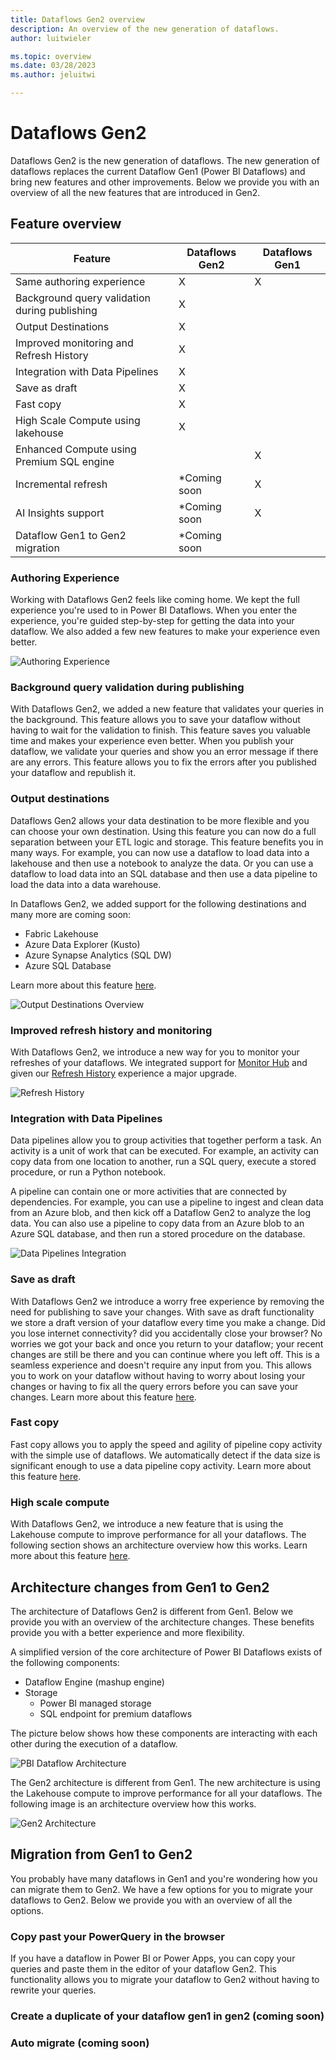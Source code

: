 ```yaml
---
title: Dataflows Gen2 overview
description: An overview of the new generation of dataflows.
author: luitwieler

ms.topic: overview
ms.date: 03/28/2023
ms.author: jeluitwi

---
```


# Dataflows Gen2

Dataflows Gen2 is the new generation of dataflows. The new generation of dataflows replaces the current Dataflow Gen1 (Power BI Dataflows) and bring new features and other improvements. Below we provide you with an overview of all the new features that are introduced in Gen2.

## Feature overview

| Feature |   Dataflows Gen2 |  Dataflows Gen1 |
|--------|---|---|
| Same authoring experience | X | X |
| Background query validation during publishing | X |  |
| Output Destinations  | X  |   |
| Improved monitoring and Refresh History       |  X |   |
| Integration with Data Pipelines     | X  |   |
| Save as draft       | X  |   |
| Fast copy       | X  |   |
| High Scale Compute using lakehouse     |  X |   |
| Enhanced Compute using Premium SQL engine |  |  X|
| Incremental refresh       | *Coming soon  | X  |
| AI Insights support | *Coming soon | X |
| Dataflow Gen1 to Gen2 migration | *Coming soon |  |

### Authoring Experience

Working with Dataflows Gen2 feels like coming home. We kept the full experience you're used to in Power BI Dataflows. When you enter the experience, you're guided step-by-step for getting the data into your dataflow. We also added a few new features to make your experience even better.

![Authoring Experience](./media/dataflowsgen2-overview/authoring-experience.png)

### Background query validation during publishing

With Dataflows Gen2, we added a new feature that validates your queries in the background. This feature allows you to save your dataflow without having to wait for the validation to finish. This feature saves you valuable time and makes your experience even better. When you publish your dataflow, we validate your queries and show you an error message if there are any errors. This feature allows you to fix the errors after you published your dataflow and republish it.

### Output destinations

Dataflows Gen2 allows your data destination to be more flexible and you can choose your own destination. Using this feature you can now do a full separation between your ETL logic and storage. This feature benefits you in many ways. For example, you can now use a dataflow to load data into a lakehouse and then use a notebook to analyze the data. Or you can use a dataflow to load data into an SQL database and then use a data pipeline to load the data into a data warehouse.

In Dataflows Gen2, we added support for the following destinations and many more are coming soon:

- Fabric Lakehouse
- Azure Data Explorer (Kusto)
- Azure Synapse Analytics (SQL DW)
- Azure SQL Database

Learn more about this feature [here](./docsforoutputdestination).

![Output Destinations Overview](./media/dataflowsgen2-overview/outputdestinations-overview.png)

### Improved refresh history and monitoring

With Dataflows Gen2, we introduce a new way for you to monitor your refreshes of your dataflows. We integrated support for [Monitor Hub](/monitorhuburl) and given our [Refresh History](./dataflows-refresh-history.md) experience a major upgrade.

![Refresh History](./media/dataflowsgen2-monitoring/refresh-details.png)

### Integration with Data Pipelines

Data pipelines allow you to group activities that together perform a task. An activity is a unit of work that can be executed. For example, an activity can copy data from one location to another, run a SQL query, execute a stored procedure, or run a Python notebook.

A pipeline can contain one or more activities that are connected by dependencies. For example, you can use a pipeline to ingest and clean data from an Azure blob, and then kick off a Dataflow Gen2 to analyze the log data. You can also use a pipeline to copy data from an Azure blob to an Azure SQL database, and then run a stored procedure on the database.

![Data Pipelines Integration](./media/dataflowsgen2-overview/datapipelines-integration.png)

### Save as draft

With Dataflows Gen2 we introduce a worry free experience by removing the need for publishing to save your changes. With save as draft functionality we store a draft version of your dataflow every time you make a change. Did you lose internet connectivity? did you accidentally close your browser? No worries we got your back and once you return to your dataflow; your recent changes are still be there and you can continue where you left off. This is a seamless experience and doesn't require any input from you. This allows you to work on your dataflow without having to worry about losing your changes or having to fix all the query errors before you can save your changes. Learn more about this feature [here](./dataflowsgen2-savedraft.md).

### Fast copy

Fast copy allows you to apply the speed and agility of pipeline copy activity with the simple use of dataflows. We automatically detect if the data size is significant enough to use a data pipeline copy activity. Learn more about this feature [here](./dataflowsgen2-fastcopy.md).

### High scale compute

With Dataflows Gen2, we introduce a new feature that is using the Lakehouse compute to improve performance for all your dataflows. The following section shows an architecture overview how this works. Learn more about this feature [here](./dataflowsgen2-highscalecompute.md).

## Architecture changes from Gen1 to Gen2

The architecture of Dataflows Gen2 is different from Gen1. Below we provide you with an overview of the architecture changes. These benefits provide you with a better experience and more flexibility.

A simplified version of the core architecture of Power BI Dataflows exists of the following components:

- Dataflow Engine (mashup engine)
- Storage
  - Power BI managed storage
  - SQL endpoint for premium dataflows

The picture below shows how these components are interacting with each other during the execution of a dataflow.

![PBI Dataflow Architecture](./media/dataflowsgen2-overview/architecture-gen1.png)

The Gen2 architecture is different from Gen1. The new architecture is using the Lakehouse compute to improve performance for all your dataflows. The following image is an architecture overview how this works.

![Gen2 Architecture](./media/dataflowsgen2-overview/architecture-gen2.png)

## Migration from Gen1 to Gen2

You probably have many dataflows in Gen1 and you're wondering how you can migrate them to Gen2. We have a few options for you to migrate your dataflows to Gen2. Below we provide you with an overview of all the options.

### Copy past your PowerQuery in the browser

If you have a dataflow in Power BI or Power Apps, you can copy your queries and paste them in the editor of your dataflow Gen2. This functionality allows you to migrate your dataflow to Gen2 without having to rewrite your queries.

### Create a duplicate of your dataflow gen1 in gen2 (coming soon)

### Auto migrate (coming soon)
